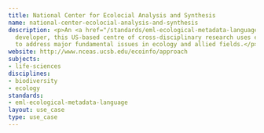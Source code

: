```yaml
---
title: National Center for Ecolocial Analysis and Synthesis
name: national-center-ecolocial-analysis-and-synthesis
description: <p>An <a href="/standards/eml-ecological-metadata-language.html">EML</a>
  developer, this US-based centre of cross-disciplinary research uses existing data
  to address major fundamental issues in ecology and allied fields.</p>
website: http://www.nceas.ucsb.edu/ecoinfo/approach
subjects:
- life-sciences
disciplines:
- biodiversity
- ecology
standards:
- eml-ecological-metadata-language
layout: use_case
type: use_case
---
```


